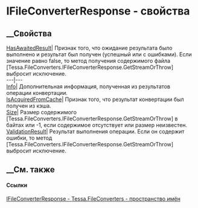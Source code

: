 # IFileConverterResponse - свойства
##  __Свойства
[HasAwaitedResult](P_Tessa_FileConverters_IFileConverterResponse_HasAwaitedResult.htm)|
Признак того, что ожидание результата было выполнено и результат был получен
(успешный или с ошибками). Если значение равно false, то метод получения
содержимого файла
[Tessa.FileConverters.IFileConverterResponse.GetStreamOrThrow] выбросит
исключение.  
---|---  
[Info](P_Tessa_FileConverters_IFileConverterResponse_Info.htm)| Дополнительная
информация, полученная из результатов операции конвертации.  
[IsAcquiredFromCache](P_Tessa_FileConverters_IFileConverterResponse_IsAcquiredFromCache.htm)|
Признак того, что результат конвертации был получен из кэша.  
[Size](P_Tessa_FileConverters_IFileConverterResponse_Size.htm)|  Размер
содержимого [Tessa.FileConverters.IFileConverterResponse.GetStreamOrThrow] в
байтах или -1, если содержимое отсутствует или размер неизвестен.  
[ValidationResult](P_Tessa_FileConverters_IFileConverterResponse_ValidationResult.htm)|
Результат выполнения операции. Если он содержит ошибки, то метод
[Tessa.FileConverters.IFileConverterResponse.GetStreamOrThrow] выбросит
исключение.  
## __См. также
#### Ссылки
[IFileConverterResponse - ](T_Tessa_FileConverters_IFileConverterResponse.htm)
[Tessa.FileConverters - пространство имён](N_Tessa_FileConverters.htm)
